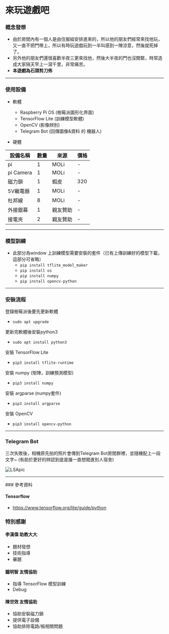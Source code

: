# 來玩遊戲吧


### 概念發想
- 由於房間內有一個人是由住服組安排進來的，所以他的朋友們經常來找他玩，又一直不把門帶上，所以有時玩遊戲玩到一半叫感到一陣涼意，然後就死掉了。
- 另外他的朋友們還很喜歡半夜三更來找他，然後大半夜的門也沒關緊，時常造成大家隔天早上一瀉千里，非常痛苦。
- **本遊戲為石頭剪刀佈**

<hr/>

### 使用設備
- 軟體
    * Raspberry Pi OS (樹莓派圖形化界面)
    * TensorFlow Lite (訓練模型軟體)
    * OpenCV (影像辨別)
    * Telegram Bot (回傳圖像&資料 的 機器人)
 
- 硬體

| 設備名稱 | 數量| 來源              |價格|
| ---- | ---- | ----------------- |--|
|pi|1|MOLi|-
|pi Camera|1|MOLi|-
|磁力鎖|1|蝦皮|320
|5V繼電器|1|MOLi|-
|杜邦線|8|MOLi|-
|外接銀幕|1|親友贊助|-
|接電夾|2|親友贊助|-

<hr/>

### 模型訓練 
- 此部分為window 上訓練模型需要安裝的套件（已有上傳訓練好的模型下載，這部分可省略）
    * `pip install tflite_model_maker`
    * `pip install os`
    * `pip install numpy`
    * `pip install opencv-python`

<hr/>

### 安裝流程
登錄樹莓派後要先更新軟體 
- `sudo apt upgrade`

更新完軟體後安裝python3 
- `sudo apt install python3`

安裝 TensorFlow Lite
- `pip3 install tflite-runtime`

安裝 numpy (矩陣，訓練預測模型)
- `pip3 install numpy`

安裝 argparse (numpy套件)
- `pip3 install argparse`

安裝 OpenCV
* `pip3 install opencv-python`

<hr/>

### Telegram Bot 

三次失敗後，相機原先拍的照片會傳到Telegram Bot房間群裡，並隨機配上一段文字~
(有助於更好的辨認到底是誰一直想闖進別人宿舍)

![LSApic](https://user-images.githubusercontent.com/94297365/150220417-fd63c4bd-9e52-457b-9765-8045b2cd6712.png)


<hr/>
### 參考資料

#### Tensorflow
- https://www.tensorflow.org/lite/guide/python

### 特別感謝

#### 李漢偉 助教大大
- 題材發想
- 技術指導
- 審題

#### 鐘明智 友情協助
- 指導 TensorFlow 模型訓練
- Debug

#### 陳世效 友情協助
- 協助安裝磁力鎖
- 提供電子設備
- 協助排除電路/板相關問題
